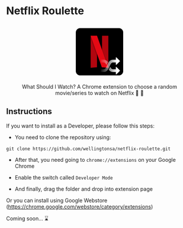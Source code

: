 # Netflix Roulette
## <center>![alt text](https://raw.githubusercontent.com/wellingtonsa/netflix-roulette/master/assets/icon128.png "Netflix Roulette Logo")</center>
 <center>What Should I Watch? A Chrome extension to choose a random movie/series to watch on Netflix 🎥 🔀</center>

 ## Instructions
If you want to install as a Developer, please follow this steps:
- You need to clone the repository using:
```
git clone https://github.com/wellingtonsa/netflix-roulette.git
```
- After that, you need going to `chrome://extensions` on your Google Chrome

- Enable the switch called `Developer Mode`

- And finally, drag the folder and drop into extension page

Or you can install using Google Webstore (https://chrome.google.com/webstore/category/extensions)

Coming soon... ⌛
